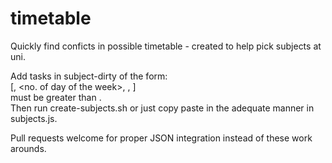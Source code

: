 # timetable

Quickly find conficts in possible timetable - created to help pick subjects at uni. <br>

Add tasks in subject-dirty of the form: <br>
[<string>, <no. of day of the week>, <starting hour>, <ending hour>] <br>
<ending hour> must be greater than <starting hour>. <br>
Then run create-subjects.sh or just copy paste in the adequate manner in subjects.js. <br>

Pull requests welcome for proper JSON integration instead of these work arounds.
